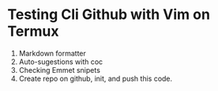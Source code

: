 
# Testing Cli Github with Vim on Termux 

1. Markdown formatter
1. Auto-sugestions with coc
1. Checking Emmet snipets
1. Create repo on github, init, and push this code. 
